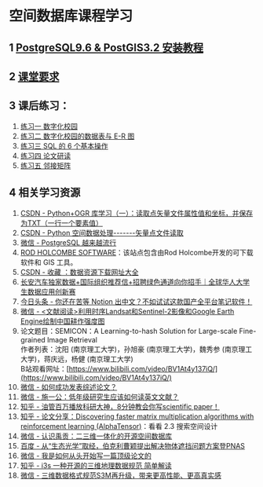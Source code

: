 # 空间数据库课程学习



## 1 [PostgreSQL9.6 & PostGIS3.2 安装教程](./Install-PostgreSQL+PostGIS.md)



## 2 [课堂要求](./class-requirement.md)



## 3 课后练习：

1.  [练习一 数字化校园](./practice/01.md)
2.  [练习二 数字化校园的数据表与 E-R 图](./practice/02.md)
3.  [练习三 SQL 的 6 个基本操作](./practice/03.md)
4.  [练习四 论文研读](./practice/04.md)
5.  [练习五 邻接矩阵](./practice/05.md)



## 4 相关学习资源

1. [CSDN - Python+OGR 库学习（一）：读取点矢量文件属性值和坐标，并保存为TXT（一行一个要素值）](https://blog.csdn.net/weixin_42924891/article/details/85269395)
2. [CSDN - Python 空间数据处理-------矢量点文件读取](https://blog.csdn.net/qq_36181130/article/details/84030642)
3. [微信 - PostgreSQL 越来越流行](https://mp.weixin.qq.com/s/65otmjqm8AtaqcmsbjbRQQ)
4. [ROD HOLCOMBE SOFTWARE](https://www.holcombe.net.au/software/index.html)：该站点包含由Rod Holcombe开发的可下载软件和 GIS 工具。
5. [CSDN - 收藏 ：数据资源下载网址大全](https://blog.csdn.net/Tw6cy6uKyDea86Z/article/details/121986988)
6. [长安汽车独家数据+国际组织推荐信+招聘绿色通道向你招手｜全球华人大学生数据应用创新赛](https://mp.weixin.qq.com/s/6GXSQ-7NGpsPAbrge8UeJA)
7. [今日头条 - 你还在苦等 Notion 出中文？不如试试这款国产全平台笔记软件！](https://www.toutiao.com/video/7146162596704584206/)
8. [微信 - <文献阅读>利用时序Landsat和Sentinel-2影像和Google Earth Engine绘制中国耕作强度图](https://mp.weixin.qq.com/s/zqBCxfxdy5wo9lqTFW8IKQ)
9. 论文题目：SEMICON：A Learning-to-hash Solution for Large-scale Fine-grained Image Retrieval<br/>
   作者列表：沈阳 (南京理工大学)，孙旭豪 (南京理工大学)，魏秀参 (南京理工大学)，蒋庆远，杨健 (南京理工大学)<br/>
   B站观看网址：[https://www.bilibili.com/video/BV1At4y137iQ/](https://www.bilibili.com/video/BV1At4y137iQ/)
10. [微信 - 如何成功发表综述论文？](https://mp.weixin.qq.com/s/Ov3PB3gkRcQjUaxxEGDsUQ)
11. [微信 - 施一公：低年级研究生应该如何读英文文献？](https://mp.weixin.qq.com/s/Jl3pvbfgp-oQGrixpJiEZA)
12. [知乎 - 油管百万播放科研大神，8分钟教会你写scientific paper！](https://www.zhihu.com/zvideo/1536296261640159232)
13. [知乎 - 论文分享：Discovering faster matrix multiplication algorithms with reinforcement learning (AlphaTensor)](https://zhuanlan.zhihu.com/p/572729936)：看看 2.3 搜索空间设计
14. [微信 - 认识禹贡：二三维一体化的开源空间数据库](https://mp.weixin.qq.com/s/TvgIELJGXDO0kklT7tCJUg)
15. [百度 - 从“生态光学”取经，伯克利曹颖提出解决物体遮挡问题方案登PNAS](https://baijiahao.baidu.com/s?id=1747177146759564139)
16. [微信 - 我是如何从头开始写一篇顶级论文的](https://mp.weixin.qq.com/s/zr2RjoE_c-dQnlKq317WOQ)
17. [知乎 - i3s 一种开源的三维地理数据规范 简单解读](https://zhuanlan.zhihu.com/p/102725862)
18. [微信 - 三维数据格式规范S3M再升级，带来更高性能、更高真实感](https://mp.weixin.qq.com/s/Dxe3zWZEMNtxTMc2iI0LNg)
